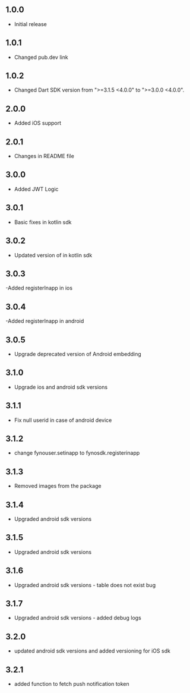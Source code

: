 ## 1.0.0

- Initial release

## 1.0.1

- Changed pub.dev link

## 1.0.2

- Changed Dart SDK version from ">=3.1.5 <4.0.0" to ">=3.0.0 <4.0.0".

## 2.0.0

- Added iOS support

## 2.0.1

- Changes in README file

## 3.0.0

- Added JWT Logic

## 3.0.1

- Basic fixes in kotlin sdk

## 3.0.2

- Updated version of in kotlin sdk

## 3.0.3

-Added registerInapp in ios

## 3.0.4

-Added registerInapp in android

## 3.0.5

- Upgrade deprecated version of Android embedding

## 3.1.0

- Upgrade ios and android sdk versions

## 3.1.1

- Fix null userid in case of android device

## 3.1.2

- change fynouser.setinapp to fynosdk.registerinapp

## 3.1.3

- Removed images from the package

## 3.1.4

- Upgraded android sdk versions

## 3.1.5

- Upgraded android sdk versions

## 3.1.6

- Upgraded android sdk versions - table does not exist bug

## 3.1.7

- Upgraded android sdk versions - added debug logs

## 3.2.0

- updated android sdk versions and added versioning for iOS sdk

## 3.2.1

- added function to fetch push notification token
